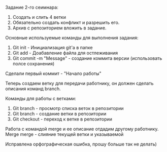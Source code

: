 
Задание 2-го сеимнара:
1. Создать и слить 4 ветки
2. Обязательно создать конфликт и разрешить его.
3. Архив с репозиторием вложить в задание.

Основные используемые команды для выполнения задания:
1. Git init  - Инициализация git'а в папке
2. Git add - Доабавление файла для остлеживания
3. Git commit -m "Message" - создание коммита версии (использовать полсе сохранения)

Сделали первый коммит - "Начало работы"

Теперь создаем ветку для передачи работнику, он должен сделать описания команд branch.

Команды для работы с ветками:
1. Git branch - просмотр списка веток в репозитории
2. Git branch <name> - создание ветки в репозитории
3. Git checkout <name> - переход к ветке в репозитории

Работа с командой merge и ее описание отдадим другому работнику. Merge
 merge <name> - слияние текущей ветки и указываемой

Исправлена орфографическая ошибка, прошу больше так не делать)
